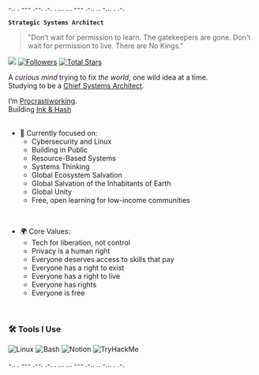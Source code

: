 -.. .    --- .--. .-. . ... ... ---    .-.. .. -... . .-. 

**`Strategic Systems Architect`**
> "Don’t wait for permission to learn. The gatekeepers are gone. Don't wait for permission to live. There are No Kings."

![](https://komarev.com/ghpvc/?username=pavarty&label=VISITORS&color=E1AD0E&style=for-the-badge)
 [![Followers](https://custom-icon-badges.demolab.com/github/followers/pavarty?color=236ad3&labelColor=1155ba&style=for-the-badge&logo=person-add&label=Follow&logoColor=white)](https://github.com/pavarty?tab=followers)
[![Total Stars](https://custom-icon-badges.demolab.com/github/stars/pavarty?color=55960c&style=for-the-badge&labelColor=488207&logo=star)](https://github.com/pavarty?tab=repositories&sort=stargazers)


A *curious mind* trying to fix *the world*, one wild idea at a time.<br>
Studying to be a [Chief Systems Architect](https://en.wikipedia.org/wiki/Systems_architect).

I’m [Procrastiworking](https://jessicahische.shop/products/procrastiworking-print).<br>
Building [Ink & Hash](https://nogoodbillie.notion.site/20f9c5918ada80529488f97f152e5425)<br>
<br>

- 🔭 Currently focused on:<br>
  - Cybersecurity and Linux
  - Building in Public
  - Resource-Based Systems
  - Systems Thinking
  - Global Ecosystem Salvation
  - Global Salvation of the Inhabitants of Earth
  - Global Unity
  - Free, open learning for low-income communities

<br>

- 🌍 Core Values:
  - Tech for liberation, not control
  - Privacy is a human right
  - Everyone deserves access to skills that pay
  - Everyone has a right to exist
  - Everyone has a right to live
  - Everyone has rights
  - Everyone is free

<br>

### 🛠️ Tools I Use <br>
![Linux](https://img.shields.io/badge/Linux-FCC624?style=flat&logo=linux&logoColor=black)
![Bash](https://img.shields.io/badge/Bash-121011?style=flat&logo=gnubash)
![Notion](https://img.shields.io/badge/Notion-000000?style=flat&logo=notion&logoColor=white)
![TryHackMe](https://img.shields.io/badge/TryHackMe-212C42?style=flat&logo=tryhackme&logoColor=red)

                                                                                                                             
-.. .    --- .--. .-. . ... ... ---    .-.. .. -... . .-.                                                                            
